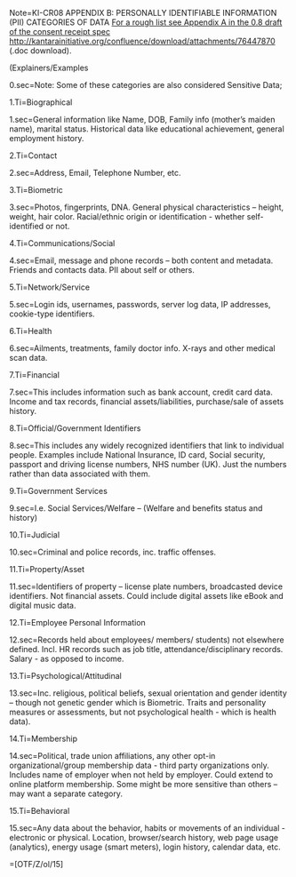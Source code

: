 Note=KI-CR08 APPENDIX B: PERSONALLY IDENTIFIABLE INFORMATION (PII) CATEGORIES OF DATA  <a href="http://kantarainitiative.org/confluence/download/attachments/76447870/KI-CR08-DRAFT-Recommendation.doc?version=1&modificationDate=1470988059000&api=v2">  For a rough list see Appendix A in the 0.8 draft of the consent receipt spec http://kantarainitiative.org/confluence/download/attachments/76447870</a> (.doc download).

(Explainers/Examples

0.sec=Note: Some of these categories are also considered Sensitive Data; 

1.Ti=Biographical

1.sec=General information like Name, DOB, Family info (mother’s maiden name), marital status. Historical data like educational achievement, general employment history.

2.Ti=Contact

2.sec=Address, Email, Telephone Number, etc.

3.Ti=Biometric

3.sec=Photos, fingerprints, DNA. General physical characteristics – height, weight, hair color. Racial/ethnic origin or identification - whether self-identified or not.

4.Ti=Communications/Social

4.sec=Email, message and phone records – both content and metadata. Friends and contacts data. PII about self or others.

5.Ti=Network/Service

5.sec=Login ids, usernames, passwords, server log data, IP addresses, cookie-type identifiers.

6.Ti=Health

6.sec=Ailments, treatments, family doctor info. X-rays and other medical scan data.

7.Ti=Financial

7.sec=This includes information such as bank account, credit card data. Income and tax records, financial assets/liabilities, purchase/sale of assets history.

8.Ti=Official/Government Identifiers

8.sec=This includes any widely recognized identifiers that link to individual people. Examples include National Insurance, ID card, Social security, passport and driving license numbers, NHS number (UK). Just the numbers rather than data associated with them.

9.Ti=Government Services

9.sec=I.e. Social Services/Welfare – (Welfare and benefits status and history)

10.Ti=Judicial

10.sec=Criminal and police records, inc. traffic offenses.

11.Ti=Property/Asset

11.sec=Identifiers of property – license plate numbers, broadcasted device identifiers. Not financial assets. Could include digital assets like eBook and digital music data.

12.Ti=Employee Personal Information

12.sec=Records held about employees/ members/ students) not elsewhere defined. Incl. HR records such as job title, attendance/disciplinary records. Salary - as opposed to income.

13.Ti=Psychological/Attitudinal

13.sec=Inc. religious, political beliefs, sexual orientation and gender identity – though not genetic gender which is Biometric. Traits and personality measures or assessments, but not psychological health - which is health data).

14.Ti=Membership

14.sec=Political, trade union affiliations, any other opt-in organizational/group membership data - third party organizations only. Includes name of employer when not held by employer. Could extend to online platform membership. Some might be more sensitive than others – may want a separate category.

15.Ti=Behavioral

15.sec=Any data about the behavior, habits or movements of an individual - electronic or physical. Location, browser/search history, web page usage (analytics), energy usage (smart meters), login history, calendar data, etc.

=[OTF/Z/ol/15]